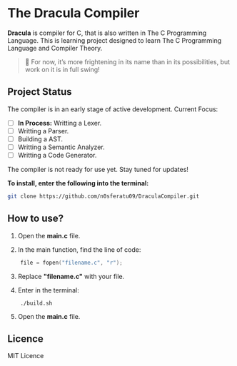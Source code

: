 # The Dracula Compiler

**Dracula** is compiler for C, that is also written in The C Programming Language. 
This is learning project designed to learn The C Programming Language and Compiler Theory.

> 🧛 For now, it’s more frightening in its name than in its possibilities, but work on it is in full swing!

## Project Status 

The compiler is in an early stage of active development. Current Focus:

- [ ] **In Process:** Writting a Lexer.
- [ ] Writting a Parser.
- [ ] Building a AST.
- [ ] Writting a Semantic Analyzer.
- [ ] Writting a Code Generator.

The compiler is not ready for use yet. Stay tuned for updates!

**To install, enter the following into the terminal:**

```bash
git clone https://github.com/n0sferatu09/DraculaCompiler.git

```

## How to use?

1. Open the **main.c** file.

2. In the main function, find the line of code:

```C
    file = fopen("filename.c", "r");
```

3. Replace **"filename.c"** with your file.

4. Enter in the terminal:

```Shell
    ./build.sh
```

5. Open the **main.c** file.

## Licence
MIT Licence
